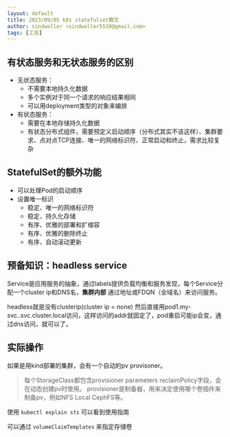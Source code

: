 ```yaml
---
layout: default
title: 2023/09/05 k8s statefulset概念
author: sindweller <sindweller5530@gmail.com>
tags: [工具]
---
```


## 有状态服务和无状态服务的区别

- 无状态服务：
  - 不需要本地持久化数据
  - 多个实例对于同一个请求的响应结果相同
  - 可以用deployment类型的对象来编排
- 有状态服务：
  - 需要在本地存储持久化数据
  - 有状态分布式组件，需要预定义启动顺序（分布式其实不该这样）、集群要求、点对点TCP连接、唯一的网络标识符、正常启动和终止，需求比较复杂

## StatefulSet的额外功能

- 可以处理Pod的启动顺序
- 设置唯一标识
  - 稳定、唯一的网络标识符
  - 稳定、持久化存储
  - 有序、优雅的部署和扩缩容
  - 有序、优雅的删除终止
  - 有序、自动滚动更新
  
## 预备知识：headless service

Service是应用服务的抽象，通过labels提供负载均衡和服务发现，每个Service分配一个cluster ip和DNS名，**集群内部** 通过地址或FDQN（全域名）来访问服务。

headless就是没有clusterip(cluster ip = none) 然后直接用pod1.my-svc.<ns>.svc.cluster.local访问，这样访问的addr就固定了，pod重启可能ip会变，通过dns访问，就可以了。
  
## 实际操作

如果是用kind部署的集群，会有一个自动的pv provisoner。

> 每个StorageClass都包含provisioner parameters reclaimPolicy字段，会在动态创建pv时使用。
> provisioner是制备器，用来决定使用哪个卷插件来制备pv，例如NFS Local CephFS等。

使用 `kubectl explain sts`  可以看到使用指南

可以通过 `volumeClaimTemplates` 来指定存储卷